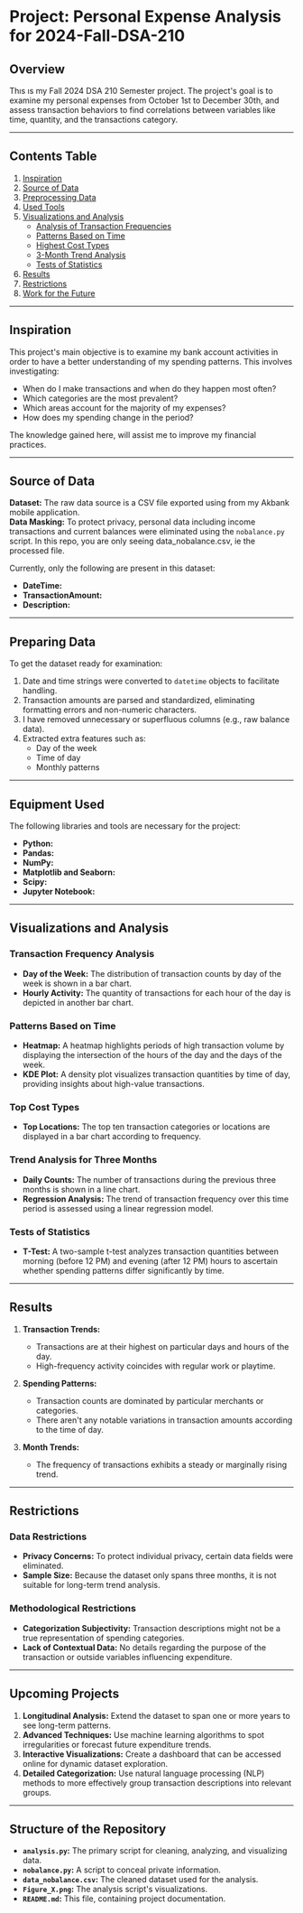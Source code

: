 # Project: Personal Expense Analysis for 2024-Fall-DSA-210

## Overview
Thıs ıs my Fall 2024 DSA 210 Semester project. The project's goal is to examine my personal expenses from October 1st to December 30th, and assess transaction behaviors to find correlations between variables like time, quantity, and   the transactions category.

---

## Contents Table
1. [Inspiration](#inspiration)
2. [Source of Data](#data-source)
3. [Preprocessing Data](#preparing-data)
4. [Used Tools](#equipment-used)
5. [Visualizations and Analysis](#visualizations-and-analysis)  
    - [Analysis of Transaction Frequencies](#transaction-frequency-analysis)  
    - [Patterns Based on Time](#patterns-based-on-time)  
    - [Highest Cost Types](#top-cost-types)  
    - [3-Month Trend Analysis](#trend-analysis-for-three-months)  
    - [Tests of Statistics](#tests-of-statistics)  
6. [Results](#results)  
7. [Restrictions](#restrictions)  
8. [Work for the Future](#upcoming-projects)  

---

## Inspiration
This project's main objective is to examine my bank account activities in order to have a better understanding of my spending patterns. This involves investigating:  
- When do I make transactions and when do they happen most often?  
- Which categories are the most prevalent?  
- Which areas account for the majority of my expenses?  
- How does my spending change in the period?

The knowledge gained here, will assist me to improve my financial practices.

---

## Source of Data
**Dataset:** The raw data source is a CSV file exported using from my Akbank mobile application.  
**Data Masking:** To protect privacy, personal data including income transactions and current balances were eliminated using the `nobalance.py` script. In this repo, you are only seeing data_nobalance.csv, ie the processed file.

Currently, only the following are present in this dataset:  
- **DateTime:**
- **TransactionAmount:**  
- **Description:** 

---

## Preparing Data
To get the dataset ready for examination:  
1. Date and time strings were converted to `datetime` objects to facilitate handling.  
2. Transaction amounts are parsed and standardized, eliminating formatting errors and non-numeric characters.  
3. I have removed unnecessary or superfluous columns (e.g., raw balance data).  
4. Extracted extra features such as:  
    - Day of the week  
    - Time of day  
    - Monthly patterns  

---

## Equipment Used
The following libraries and tools are necessary for the project:  
- **Python:**
- **Pandas:** 
- **NumPy:** 
- **Matplotlib and Seaborn:**  
- **Scipy:** 
- **Jupyter Notebook:** 

---

## Visualizations and Analysis

### Transaction Frequency Analysis
- **Day of the Week:** The distribution of transaction counts by day of the week is shown in a bar chart.  
- **Hourly Activity:** The quantity of transactions for each hour of the day is depicted in another bar chart.

### Patterns Based on Time
- **Heatmap:** A heatmap highlights periods of high transaction volume by displaying the intersection of the hours of the day and the days of the week.  
- **KDE Plot:** A density plot visualizes transaction quantities by time of day, providing insights about high-value transactions.

### Top Cost Types
- **Top Locations:** The top ten transaction categories or locations are displayed in a bar chart according to frequency.

### Trend Analysis for Three Months
- **Daily Counts:** The number of transactions during the previous three months is shown in a line chart.  
- **Regression Analysis:** The trend of transaction frequency over this time period is assessed using a linear regression model.

### Tests of Statistics
- **T-Test:** A two-sample t-test analyzes transaction quantities between morning (before 12 PM) and evening (after 12 PM) hours to ascertain whether spending patterns differ significantly by time.

---

## Results

1. **Transaction Trends:**  
   - Transactions are at their highest on particular days and hours of the day.  
   - High-frequency activity coincides with regular work or playtime.  

2. **Spending Patterns:**  
   - Transaction counts are dominated by particular merchants or categories.  
   - There aren't any notable variations in transaction amounts according to the time of day.  

3. **Month Trends:**  
   - The frequency of transactions exhibits a steady or marginally rising trend.  

---

## Restrictions

### Data Restrictions
- **Privacy Concerns:** To protect individual privacy, certain data fields were eliminated.  
- **Sample Size:** Because the dataset only spans three months, it is not suitable for long-term trend analysis.

### Methodological Restrictions
- **Categorization Subjectivity:** Transaction descriptions might not be a true representation of spending categories.  
- **Lack of Contextual Data:** No details regarding the purpose of the transaction or outside variables influencing expenditure.

---

## Upcoming Projects

1. **Longitudinal Analysis:** Extend the dataset to span one or more years to see long-term patterns.  
2. **Advanced Techniques:** Use machine learning algorithms to spot irregularities or forecast future expenditure trends.  
3. **Interactive Visualizations:** Create a dashboard that can be accessed online for dynamic dataset exploration.  
4. **Detailed Categorization:** Use natural language processing (NLP) methods to more effectively group transaction descriptions into relevant groups.  

---

## Structure of the Repository

- **`analysis.py`:** The primary script for cleaning, analyzing, and visualizing data.  
- **`nobalance.py`:** A script to conceal private information.  
- **`data_nobalance.csv`:** The cleaned dataset used for the analysis.  
- **`Figure_X.png`:** The analysis script's visualizations.  
- **`README.md`:** This file, containing project documentation.
